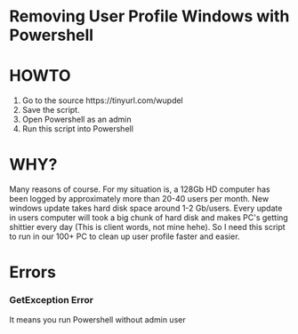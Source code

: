 # Removing User Profile Windows with Powershell

<h1> HOWTO </h1>
<ol>
	<li>Go to the source https://tinyurl.com/wupdel </li>
	<li>Save the script.</li>
	<li>Open Powershell as an admin</li>
	<li>Run this script into Powershell</li>
</ol>

<h1>WHY?</h1>
<p>Many reasons of course. For my situation is, a 128Gb HD computer has been logged by approximately more than 20-40 users per month. New windows update takes hard disk space around 1-2 Gb/users. Every update in users computer will took a big chunk of hard disk and makes PC's getting shittier every day (This is client words, not mine hehe). So I need this script to run in our 100+ PC to clean up user profile faster and easier.</p>

<h1>Errors</h1>

<h3>GetException Error</h3>
<p>It means you run Powershell without admin user</p>
